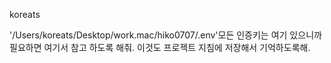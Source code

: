 koreats

'/Users/koreats/Desktop/work.mac/hiko0707/.env'모든 인증키는 여기 있으니까 필요하면 여기서 참고 하도록 해줘. 이것도 프로젝트 지침에 저장해서 기억하도록해. 
